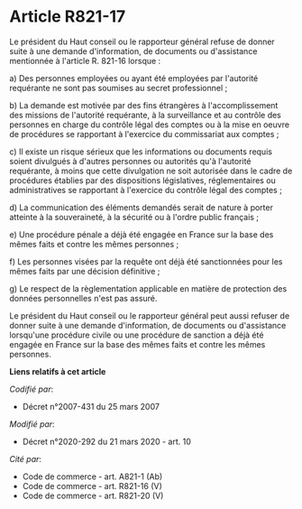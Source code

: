 # Article R821-17

Le président du Haut conseil ou le rapporteur général refuse de donner suite à une demande d'information, de documents ou
d'assistance mentionnée à l'article R. 821-16 lorsque :

a) Des personnes employées ou ayant été employées par l'autorité requérante ne sont pas soumises au secret professionnel ;

b) La demande est motivée par des fins étrangères à l'accomplissement des missions de l'autorité requérante, à la
surveillance et au contrôle des personnes en charge du contrôle légal des comptes ou à la mise en oeuvre de procédures se
rapportant à l'exercice du commissariat aux comptes ;

c) Il existe un risque sérieux que les informations ou documents requis soient divulgués à d'autres personnes ou autorités
qu'à l'autorité requérante, à moins que cette divulgation ne soit autorisée dans le cadre de procédures établies par des
dispositions législatives, réglementaires ou administratives se rapportant à l'exercice du contrôle légal des comptes ;

d) La communication des éléments demandés serait de nature à porter atteinte à la souveraineté, à la sécurité ou à l'ordre
public français ;

e) Une procédure pénale a déjà été engagée en France sur la base des mêmes faits et contre les mêmes personnes ;

f) Les personnes visées par la requête ont déjà été sanctionnées pour les mêmes faits par une décision définitive ;

g) Le respect de la règlementation applicable en matière de protection des données personnelles n'est pas assuré.

Le président du Haut conseil ou le rapporteur général peut aussi refuser de donner suite à une demande d'information, de
documents ou d'assistance lorsqu'une procédure civile ou une procédure de sanction a déjà été engagée en France sur la base
des mêmes faits et contre les mêmes personnes.

**Liens relatifs à cet article**

_Codifié par_:

  - Décret n°2007-431 du 25 mars 2007

_Modifié par_:

  - Décret n°2020-292 du 21 mars 2020 - art. 10

_Cité par_:

  - Code de commerce - art. A821-1 (Ab)
  - Code de commerce - art. R821-16 (V)
  - Code de commerce - art. R821-20 (V)
